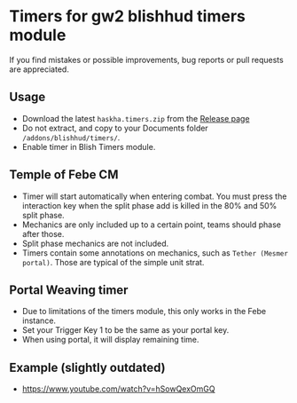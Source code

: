 # Timers for gw2 blishhud timers module
If you find mistakes or possible improvements, bug reports or pull requests are appreciated.

## Usage
- Download the latest `haskha.timers.zip` from the [Release page](https://github.com/HasKha/gw2-timers/releases)
- Do not extract, and copy to your Documents folder `/addons/blishhud/timers/`.
- Enable timer in Blish Timers module.

## Temple of Febe CM
- Timer will start automatically when entering combat. You must press the interaction key when the split phase add is killed in the 80% and 50% split phase.
- Mechanics are only included up to a certain point, teams should phase after those.
- Split phase mechanics are not included.
- Timers contain some annotations on mechanics, such as `Tether (Mesmer portal)`. Those are typical of the simple unit strat.

## Portal Weaving timer
- Due to limitations of the timers module, this only works in the Febe instance.
- Set your Trigger Key 1 to be the same as your portal key.
- When using portal, it will display remaining time.

## Example (slightly outdated)
- https://www.youtube.com/watch?v=hSowQexOmGQ
